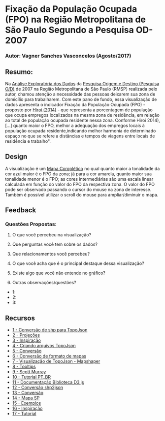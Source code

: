 # Fixação da População Ocupada (FPO) na Região Metropolitana de São Paulo Segundo a Pesquisa OD-2007

### Autor: Vagner Sanches Vasconcelos (Agosto/2017)


## Resumo:
Na [Análise Exploratória dos Dados](http://nbviewer.jupyter.org/github/vsvasconcelos/EDA-R/blob/master/projecttemplatebr_vagner-rev4.html) da [Pesquisa Origem e Destino (Pesquisa O/D)](https://transparencia.metrosp.com.br/dataset/pesquisa-origem-e-destino/resource/dd9382bf-fbbe-4ca4-bd32-bf6150a59c4b) de 2007 na Região Metropolitana de São Paulo (RMSP) realizada pelo autor, chamou atenção a necessidade das 
pessoas deixarem sua zona de domicílio para trabalharem. Com este pano de fundo, essa visualização de dados apresenta o indicador Fixação da População Ocupada (FPO) - proposto por [Hiroi (2014)](http://www.aeamesp.org.br/biblioteca/stm/20smtf1410Tt11rl.pdf) -  que representa a porcentagem de população que ocupa empregos localizados na mesma zona de residência, em relação ao total de população ocupada residente nessa zona. Conforme Hiroi 2014), [...] quanto maior o FPO, melhor a adequação dos empregos locais à população ocupada residente,indicando melhor harmonia de determinado espaço no que se refere a distâncias e tempos de viagens entre locais de residência e trabalho".

## Design
A visualização é um [Mapa Coroplético](https://pt.wikipedia.org/wiki/Mapa_coropl%C3%A9tico) no qual quanto maior a tonalidade da cor azul maior é o FPO da zona; já para a cor amarela, quanto maior sua tonalidade menor é o FPO; as cores intermediárias são uma escala linear calculada em função do valor do FPO da respectiva zona.
O valor do FPO pode ser observado passando o cursor do mouse na zona de interesse. Também é possível utilizar o scroll do mouse para ampliar/diminuir o mapa.


## Feedback
### Questões Propostas:
1) O que você percebeu na visualização?

2) Que perguntas você tem sobre os dados?

3) Que relacionamentos você percebeu?

4) O que você acha que é o principal destaque dessa visualização?

5) Existe algo que você não entende no gráfico?

6) Outras observações/questões?

* 1: 
* 2:
* 3:

## Recursos

* [1 - Conversão de shp para TopoJson](https://github.com/mbloch/mapshaper/issues/96)
* [2 - Projeções](https://wiki.osgeo.org/wiki/Brazilian_Coordinate_Reference_Systems)
* [3 - Inspiração](https://medium.com/@aendrew/creating-topojson-using-d3-v4-10838d1a9538)
* [4 - Criando arquivos TopoJson](https://d3-geomap.github.io/docs/creating-topojson-files/)
* [5 - Conversão](https://stackoverflow.com/questions/17267248/)
* [6 - Conversão de formato de mapas](how-where-do-i-get-geojson-data-for-states-provinces-and-administrative-region)
* [7 - Visualização de TopoJson - Mapshaper](http://mapshaper.org/)
* [8 - Tooltips](https://github.com/zeroviscosity/d3-js-step-by-step/blob/master/step-5-adding-tooltips.html)
* [9 - Scott Murray](http://alignedleft.com/tutorials/d3/)
* [10 - Tutorial PT_BR](http://homepages.dcc.ufmg.br/~yussif/visdados/visbdgeod3js/desenvolvendomapas.html)
* [11 - Documentação Biblioteca D3.js](https://github.com/jeanbauer/d3/wiki)
* [12 - Conversão shp2json](https://ben.balter.com/2013/06/26/how-to-convert-shapefiles-to-geojson-for-use-on-github)
* [13 - Conversão](http://www.seithenin.com/d3.html)
* [14 - Mapa SP ](http://bl.ocks.org/helderdarocha/7d572d6e32266b932b4e4fabb3be7c08 (São Paulo))
* [15 - Exemplos](https://bl.ocks.org/almccon)
* [16 - Inspiração](http://bl.ocks.org/michellechandra/0b2ce4923dc9b5809922)
* [17 - Tutorial](https://bost.ocks.org/mike/map/)